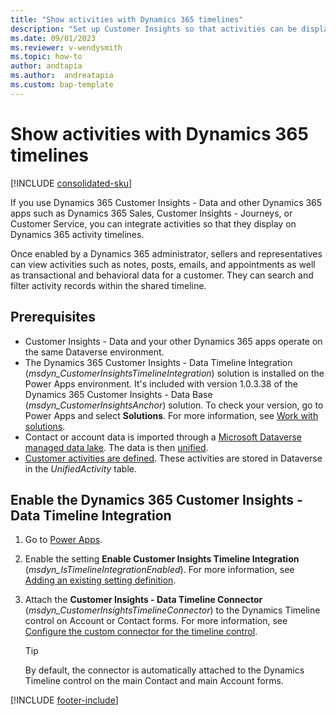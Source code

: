 ```yaml
---
title: "Show activities with Dynamics 365 timelines"
description: "Set up Customer Insights so that activities can be displayed on other Dynamics 365 apps." 
ms.date: 09/01/2023
ms.reviewer: v-wendysmith
ms.topic: how-to
author: andtapia
ms.author:  andreatapia
ms.custom: bap-template
---
```


# Show activities with Dynamics 365 timelines

[!INCLUDE [consolidated-sku](./includes/consolidated-sku.md)]

If you use Dynamics 365 Customer Insights - Data and other Dynamics 365 apps such as Dynamics 365 Sales, Customer Insights - Journeys, or Customer Service, you can integrate activities so that they display on Dynamics 365 activity timelines.

Once enabled by a Dynamics 365 administrator, sellers and representatives can view activities such as notes, posts, emails, and appointments as well as transactional and behavioral data for a customer. They can search and filter activity records within the shared timeline.

## Prerequisites

- Customer Insights - Data and your other Dynamics 365 apps operate on the same Dataverse environment.
- The Dynamics 365 Customer Insights - Data Timeline Integration (*msdyn_CustomerInsightsTimelineIntegration*) solution is installed on the Power Apps environment. It's included with version 1.0.3.38 of the Dynamics 365 Customer Insights - Data Base (*msdyn_CustomerInsightsAnchor*) solution. To check your version, go to Power Apps and select **Solutions**. For more information, see [Work with solutions](/power-apps/maker/data-platform/solutions-overview#search-and-filter-in-a-solution).
- Contact or account data is imported through a [Microsoft Dataverse managed data lake](connect-dataverse.md). The data is then [unified](data-unification.md).
- [Customer activities are defined](activities.md). These activities are stored in Dataverse in the *UnifiedActivity* table.

## Enable the Dynamics 365 Customer Insights - Data Timeline Integration

1. Go to [Power Apps](https://powerapps.microsoft.com/).

1. Enable the setting **Enable Customer Insights Timeline Integration** (*msdyn_IsTimelineIntegrationEnabled*). For more information, see [Adding an existing setting definition](/power-apps/maker/data-platform/create-edit-configure-settings#adding-an-existing-setting-definition).

1. Attach the **Customer Insights - Data Timeline Connector** (*msdyn_CustomerInsightsTimelineConnector*) to the Dynamics Timeline control on Account or Contact forms. For more information, see [Configure the custom connector for the timeline control](/power-apps/maker/model-driven-apps/custom-connectors-timeline-control#configure-the-custom-connector-for-the-timeline-control).

   > [!TIP]
   > By default, the connector is automatically attached to the Dynamics Timeline control on the main Contact and main Account forms.

[!INCLUDE [footer-include](includes/footer-banner.md)]
